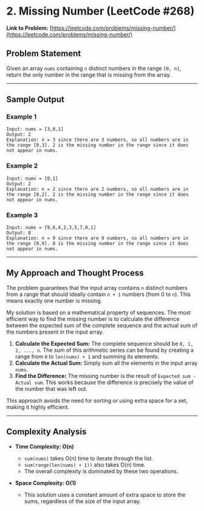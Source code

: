 # 2. Missing Number (LeetCode #268)

**Link to Problem:** [https://leetcode.com/problems/missing-number/](https://leetcode.com/problems/missing-number/)

## Problem Statement
Given an array `nums` containing `n` distinct numbers in the range `[0, n]`, return the only number in the range that is missing from the array.

---
## Sample Output

### Example 1
```
Input: nums = [3,0,1]
Output: 2
Explanation: n = 3 since there are 3 numbers, so all numbers are in the range [0,3]. 2 is the missing number in the range since it does not appear in nums.
```

### Example 2
```
Input: nums = [0,1]
Output: 2
Explanation: n = 2 since there are 2 numbers, so all numbers are in the range [0,2]. 2 is the missing number in the range since it does not appear in nums.
```

### Example 3
```
Input: nums = [9,6,4,2,3,5,7,0,1]
Output: 8
Explanation: n = 9 since there are 9 numbers, so all numbers are in the range [0,9]. 8 is the missing number in the range since it does not appear in nums.
```

---
## My Approach and Thought Process

The problem guarantees that the input array contains `n` distinct numbers from a range that should ideally contain `n + 1` numbers (from 0 to `n`). This means exactly one number is missing.

My solution is based on a mathematical property of sequences. The most efficient way to find the missing number is to calculate the difference between the expected sum of the complete sequence and the actual sum of the numbers present in the input array.

1.  **Calculate the Expected Sum:** The complete sequence should be `0, 1, 2, ..., n`. The sum of this arithmetic series can be found by creating a range from `0` to `len(nums) + 1` and summing its elements.
2.  **Calculate the Actual Sum:** Simply sum all the elements in the input array `nums`.
3.  **Find the Difference:** The missing number is the result of `Expected sum - Actual sum`. This works because the difference is precisely the value of the number that was left out.

This approach avoids the need for sorting or using extra space for a set, making it highly efficient.

---
## Complexity Analysis

* **Time Complexity: O(n)**
    * `sum(nums)` takes O(n) time to iterate through the list.
    * `sum(range(len(nums) + 1))` also takes O(n) time.
    * The overall complexity is dominated by these two operations.
 
* **Space Complexity: O(1)**
    * This solution uses a constant amount of extra space to store the sums, regardless of the size of the input array.
